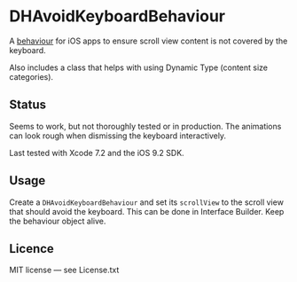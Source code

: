 # DHAvoidKeyboardBehaviour

A [behaviour][objc] for iOS apps to ensure scroll view content is not covered by the keyboard.

[objc]: http://www.objc.io/issue-13/behaviors.html 

Also includes a class that helps with using Dynamic Type (content size categories).

## Status

Seems to work, but not thoroughly tested or in production. The animations can look rough when dismissing the keyboard interactively.

Last tested with Xcode 7.2 and the iOS 9.2 SDK.

## Usage

Create a `DHAvoidKeyboardBehaviour` and set its `scrollView` to the scroll view that should avoid the keyboard. This can be done in Interface Builder. Keep the behaviour object alive.

## Licence

MIT license — see License.txt
